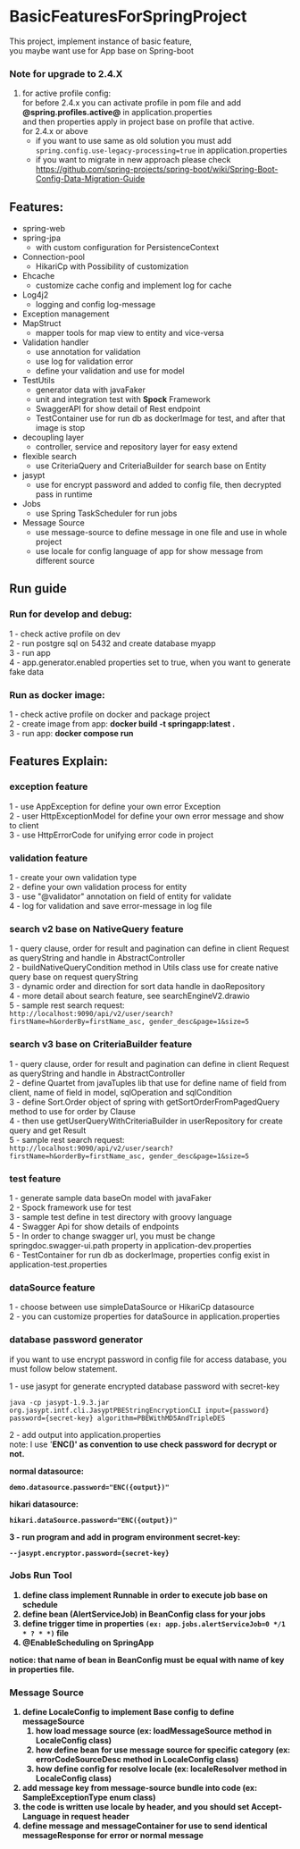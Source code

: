 <!-- ## Welcome to GitHub Pages

You can use the [editor on GitHub](https://github.com/PouyaPouryaie/basicFeaturesForSpringProject/edit/gh-pages/index.md) to maintain and preview the content for your website in Markdown files.

Whenever you commit to this repository, GitHub Pages will run [Jekyll](https://jekyllrb.com/) to rebuild the pages in your site, from the content in your Markdown files.

### Markdown

Markdown is a lightweight and easy-to-use syntax for styling your writing. It includes conventions for

```markdown
Syntax highlighted code block

# Header 1
## Header 2
### Header 3

- Bulleted
- List

1. Numbered
2. List

**Bold** and _Italic_ and `Code` text

[Link](url) and ![Image](src)
```

For more details see [Basic writing and formatting syntax](https://docs.github.com/en/github/writing-on-github/getting-started-with-writing-and-formatting-on-github/basic-writing-and-formatting-syntax).

### Jekyll Themes

Your Pages site will use the layout and styles from the Jekyll theme you have selected in your [repository settings](https://github.com/PouyaPouryaie/basicFeaturesForSpringProject/settings/pages). The name of this theme is saved in the Jekyll `_config.yml` configuration file.

### Support or Contact

Having trouble with Pages? Check out our [documentation](https://docs.github.com/categories/github-pages-basics/) or [contact support](https://support.github.com/contact) and we’ll help you sort it out.
 -->

# BasicFeaturesForSpringProject

This project, implement instance of basic feature, <br> you maybe want use for App base on Spring-boot <br>

### Note for upgrade to 2.4.X 
1) for active profile config: <br>
for before 2.4.x you can activate profile in pom file and add <b>@spring.profiles.active@</b> in application.properties <br>
and then properties apply in project base on profile that active. <br>
for 2.4.x or above
    - if you want to use same as old solution you must add ```spring.config.use-legacy-processing=true``` in application.properties
    - if you want to migrate in new approach please check https://github.com/spring-projects/spring-boot/wiki/Spring-Boot-Config-Data-Migration-Guide


## Features: 
- spring-web
- spring-jpa
    - with custom configuration for PersistenceContext
- Connection-pool
    - HikariCp with Possibility of customization
- Ehcache 
    - customize cache config and implement log for cache
- Log4j2 
    - logging and config log-message
- Exception management
- MapStruct
    - mapper tools for map view to entity and vice-versa
- Validation handler
    - use annotation for validation
    - use log for validation error
    - define your validation and use for model
- TestUtils
  - generator data with javaFaker
  - unit and integration test with <b>Spock</b> Framework
  - SwaggerAPI for show detail of Rest endpoint
  - TestContainer use for run db as dockerImage for test, and after that image is stop
- decoupling layer
    - controller, service and repository layer for easy extend
- flexible search
    - use CriteriaQuery and CriteriaBuilder for search base on Entity
- jasypt
    - use for encrypt password and added to config file, then decrypted pass in runtime
- Jobs
    - use Spring TaskScheduler for run jobs 
- Message Source
    - use message-source to define message in one file and use in whole project
    - use locale for config language of app for show message from different source

## Run guide
### Run for develop and debug: <br>
1 - check active profile on dev <br>
2 - run postgre sql on 5432 and create database myapp <br>
3 - run app <br>
4 - app.generator.enabled properties set to true, when you want to generate fake data <br>

### Run as docker image: <br>
1 - check active profile on docker and package project <br>
2 - create image from app: <b>docker build -t springapp:latest . </b>
<br>
3 - run app: <b>docker compose run</b> <br>


## Features Explain: 
### exception feature

1 - use AppException for define your own error Exception <br>
2 - user HttpExceptionModel for define your own error message and show to client <br>
3 - use HttpErrorCode for unifying error code in project <br>

### validation feature

1 - create your own validation type <br>
2 - define your own validation process for entity <br>
3 - use "@validator" annotation on field of entity for validate <br>
4 - log for validation and save error-message in log file <br>

### search v2 base on NativeQuery feature
1 - query clause, order for result and pagination can define in client Request as queryString and handle in AbstractController <br>
2 - buildNativeQueryCondition method in Utils class use for create native query base on request queryString <br>
3 - dynamic order and direction for sort data handle in daoRepository <br>
4 - more detail about search feature, see searchEngineV2.drawio <br> 
5 - sample rest search request: <br>
```http://localhost:9090/api/v2/user/search?firstName=h&orderBy=firstName_asc, gender_desc&page=1&size=5```

### search v3 base on CriteriaBuilder feature
1 - query clause, order for result and pagination can define in client Request as queryString and handle in AbstractController <br>
2 - define Quartet from javaTuples lib that use for define name of field from client, name of field in model, sqlOperation and sqlCondition <br>
3 - define Sort.Order object of spring with getSortOrderFromPagedQuery method to use for order by Clause<br>
4 - then use getUserQueryWithCriteriaBuilder in userRepository for create query and get Result<br>
5 - sample rest search request: <br>
```http://localhost:9090/api/v2/user/search?firstName=h&orderBy=firstName_asc, gender_desc&page=1&size=5```

### test feature
1 - generate sample data baseOn model with javaFaker <br>
2 - Spock framework use for test <br>
3 - sample test define in test directory with groovy language <br>
4 - Swagger Api for show details of endpoints <br>
5 - In order to change swagger url, you must be change springdoc.swagger-ui.path property in application-dev.properties <br>
6 - TestContainer for run db as dockerImage, properties config exist in application-test.properties <br>

### dataSource feature
1 - choose between use simpleDataSource or HikariCp datasource <br>
2 - you can customize properties for dataSource in application.properties

### database password generator
if you want to use encrypt password in config file for access database, you must follow below statement. <br>

1 - use jasypt for generate encrypted database password with secret-key
~~~
java -cp jasypt-1.9.3.jar org.jasypt.intf.cli.JasyptPBEStringEncryptionCLI input={password} password={secret-key} algorithm=PBEWithMD5AndTripleDES
~~~
2 - add output into application.properties <br>
note: I use '<b>ENC()<b>' as convention to use check password for decrypt or not. <br>

normal datasource:
~~~
demo.datasource.password="ENC({output})"
~~~
hikari datasource:
~~~
hikari.dataSource.password="ENC({output})"
~~~
3 - run program and add in program environment secret-key:
~~~
--jasypt.encryptor.password={secret-key}
~~~

### Jobs Run Tool
1) define class implement Runnable in order to execute job base on schedule 
2) define bean (AlertServiceJob) in BeanConfig class for your jobs
3) define trigger time in properties ```(ex: app.jobs.alertServiceJob=0 */1 * ? * *)``` file
4) @EnableScheduling on SpringApp

notice: that name of bean in BeanConfig must be equal with name of key in properties file.

### Message Source
1) define LocaleConfig to implement  Base config to define messageSource
   1) how load message source (ex: loadMessageSource method in LocaleConfig class)
   2) how define bean for use message source for specific category (ex: errorCodeSourceDesc method in LocaleConfig class)
   3) how define config for resolve locale (ex: localeResolver method in LocaleConfig class)
2) add message key from message-source bundle into code (ex: SampleExceptionType enum class)
3) the code is written use locale by header, and you should set Accept-Language in request header
4) define message and messageContainer for use to send identical messageResponse for error or normal message


